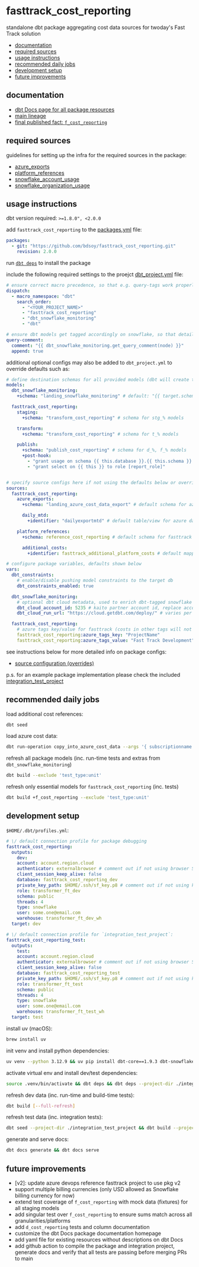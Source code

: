 # fasttrack_cost_reporting
standalone dbt package aggregating cost data sources for twoday's Fast Track solution
- [documentation](#documentation)
- [required sources](#package-sources)
- [usage instructions](#usage-instructions)
- [recommended daily jobs](#recommended-daily-jobs)
- [development setup](#development-setup)
- [future improvements](#future-improvements)

## documentation
- [dbt Docs page for all package resources](https://get-select.github.io/dbt-snowflake-monitoring/#!/overview)
- [main lineage](https://bdsoy.github.io/fasttrack_cost_reporting/#!/overview?g_v=1&g_i=%2Bd_cost_reporting_tags%20%2Bf_cost_reporting)
- [final published fact: `f_cost_reporting`](https://bdsoy.github.io/fasttrack_cost_reporting/#!/model/model.fasttrack_cost_reporting.f_cost_reporting#details)

## required sources
guidelines for setting up the infra for the required sources in the package:
- [azure_exports](https://github.com/bdsoy/fasttrack_cost_reporting/tree/main/models/sources#azure_exports)
- [platform_references](https://github.com/bdsoy/fasttrack_cost_reporting/tree/main/models/sources#platform_references)
- [snowflake_account_usage](https://github.com/bdsoy/fasttrack_cost_reporting/tree/main/models/sources#snowflake_usage)
- [snowflake_organization_usage](https://github.com/bdsoy/fasttrack_cost_reporting/tree/main/models/sources#snowflake_usage)

## usage instructions
dbt version required: `>=1.8.0", <2.0.0`

add `fasttrack_cost_reporting` to the [packages.yml](https://docs.getdbt.com/docs/build/packages#how-do-i-add-a-package-to-my-project) file:
```yaml
packages:
  - git: "https://github.com/bdsoy/fasttrack_cost_reporting.git"
    revision: 2.0.0
```

run [`dbt deps`](https://docs.getdbt.com/reference/commands/deps) to install the package

include the following required settings to the proejct
[dbt_project.yml](https://docs.getdbt.com/reference/dbt_project.yml) file:
```yaml
# ensure correct macro precedence, so that e.g. query-tags work properly without side-effects
dispatch:
  - macro_namespace: "dbt"
    search_order: 
      - "<YOUR_PROJECT_NAME>"
      - "fasttrack_cost_reporting"
      - "dbt_snowflake_monitoring"
      - "dbt"

# ensure dbt models get tagged accordingly on snowflake, so that detailed cost info can be traced
query-comment:
  comment: "{{ dbt_snowflake_monitoring.get_query_comment(node) }}"
  append: true
```

additional optional configs may also be added to `dbt_project.yml` to override defaults such as:
```yaml
# define destination schemas for all provided models (dbt will create them, if not already existing)
models:
  dbt_snowflake_monitoring:
    +schema: "landing_snowflake_monitoring" # default: "{{ target.schema }}"

  fasttrack_cost_reporting:
    staging:
      +schema: "transform_cost_reporting" # schema for stg_% models

    transform:
      +schema: "transform_cost_reporting" # schema for t_% models

    publish:
      +schema: "publish_cost_reporting" # schema for d_%, f_% models
      +post-hook:
        - "grant usage on schema {{ this.database }}.{{ this.schema }} to role [report_role]"
        - "grant select on {{ this }} to role [report_role]"


# specify source configs here if not using the defaults below or overriding them somewhere else
sources:
  fasttrack_cost_reporting:
    azure_exports:
      +schema: "landing_azure_cost_data_export" # default schema for azure exports

      daily_mtd:
        +identifier: "dailyexportmtd" # default table/view for azure daily exports (month-to-date)

    platform_references:
      +schema: reference_cost_reporting # default schema for fasttrack mapping tables/seeds

      additional_costs:
        +identifier: fasttrack_additional_platform_costs # default mapping table/view for additional recurring costs

# configure package variables, defaults shown below
vars:
  dbt_constraints:
    # enable/disable pushing model constraints to the target db
    dbt_constraints_enabled: true

  dbt_snowflake_monitoring:
    # optional dbt cloud metadata, used to enrich dbt-tagged snowflake monitoring data
    dbt_cloud_account_id: 5235 # kaito partner account id, replace accordingly
    dbt_cloud_run_url: "https://cloud.getdbt.com/deploy/" # varies per dbt cloud enterprise region

  fasttrack_cost_reporting:
    # azure tags key/value for fasttrack (costs in other tags will not be taken into account)
    fasttrack_cost_reporting:azure_tags_key: "ProjectName"
    fasttrack_cost_reporting:azure_tags_value: "Fast Track Development"
```

see instructions below for more detailed info on package configs:
- [source configuration (overrides)](https://github.com/bdsoy/fasttrack_cost_reporting/tree/main/models/sources#source-configuration-overrides)

p.s. for an example package implementation please check the included
[integration_test_project](https://github.com/bdsoy/fasttrack_cost_reporting/tree/main/integration_test_project)

## recommended daily jobs
load additional cost references:
```sh
dbt seed
```

load azure cost data:
```sh
dbt run-operation copy_into_azure_cost_data --args '{ subscriptionname: [subscription], stagename: [stage] }'
```

refresh all package models (inc. run-time tests and extras from `dbt_snowflake_monitoring`) 
```sh
dbt build --exclude 'test_type:unit'
```

refresh only essential models for `fasttrack_cost_reporting` (inc. tests) 
```sh
dbt build +f_cost_reporting --exclude 'test_type:unit'
```

## development setup
`$HOME/.dbt/profiles.yml`:

```yaml
# \/ default connection profile for package debugging
fasttrack_cost_reporting:
  outputs:
    dev:
    account: account.region.cloud
    authenticator: externalbrowser # comment out if not using browser SSO
    client_session_keep_alive: false
    database: fasttrack_cost_reporting_dev
    private_key_path: $HOME/.ssh/sf_key.p8 # comment out if not using key-pair auth
    role: transformer_ft_dev
    schema: public
    threads: 4
    type: snowflake
    user: some.one@email.com
    warehouse: transformer_ft_dev_wh
  target: dev

# \/ default connection profile for `integration_test_project`:
fasttrack_cost_reporting_test: 
  outputs:
    test:
    account: account.region.cloud
    authenticator: externalbrowser # comment out if not using browser SSO
    client_session_keep_alive: false
    database: fasttrack_cost_reporting_test
    private_key_path: $HOME/.ssh/sf_key.p8 # comment out if not using key-pair auth
    role: transformer_ft_test
    schema: public
    threads: 4
    type: snowflake
    user: some.one@email.com
    warehouse: transformer_ft_test_wh
  target: test
```

install uv (macOS):
```sh
brew install uv
```

init venv and install python dependencies:
```sh
uv venv --python 3.12.9 && uv pip install dbt-core==1.9.3 dbt-snowflake==1.9.2
```

activate virtual env and install dev/test dependencies:
```sh
source .venv/bin/activate && dbt deps && dbt deps --project-dir ./integration_test_project
```

refresh dev data (inc. run-time and build-time tests):
```sh
dbt build [--full-refresh]
```

refresh test data (inc. integration tests):
```sh
dbt seed --project-dir ./integration_test_project && dbt build --project-dir ./integration_test_project
```

generate and serve docs:
```sh
dbt docs generate && dbt docs serve
```

## future improvements
- [v2]: update azure devops reference fasttrack project to use pkg v2
- support multiple billing currencies (only USD allowed as Snowflake billing currency for now)
- extend test coverage of `f_cost_reporting` with mock data (fixtures) for all staging models
- add singular test over `f_cost_reporting` to ensure sums match across all granularities/platforms
- add `d_cost_reporting` tests and column documentation
- customize the dbt Docs package documentation homepage
- add yaml file for existing resources without descriptions on dbt Docs
- add github action to compile the package and integration project, generate docs and verify that
all tests are passing before merging PRs to main
